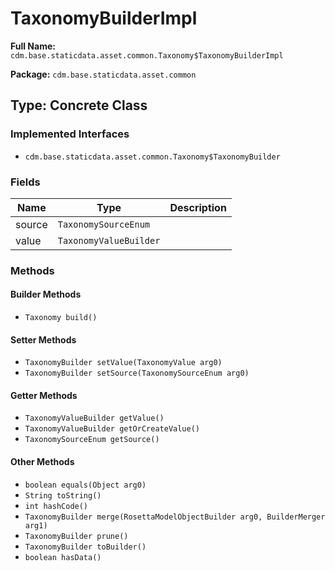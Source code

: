 # TaxonomyBuilderImpl

**Full Name:** `cdm.base.staticdata.asset.common.Taxonomy$TaxonomyBuilderImpl`

**Package:** `cdm.base.staticdata.asset.common`

## Type: Concrete Class

### Implemented Interfaces

- `cdm.base.staticdata.asset.common.Taxonomy$TaxonomyBuilder`

### Fields

| Name | Type | Description |
|------|------|-------------|
| source | `TaxonomySourceEnum` |  |
| value | `TaxonomyValueBuilder` |  |

### Methods

#### Builder Methods

- `Taxonomy build()`

#### Setter Methods

- `TaxonomyBuilder setValue(TaxonomyValue arg0)`
- `TaxonomyBuilder setSource(TaxonomySourceEnum arg0)`

#### Getter Methods

- `TaxonomyValueBuilder getValue()`
- `TaxonomyValueBuilder getOrCreateValue()`
- `TaxonomySourceEnum getSource()`

#### Other Methods

- `boolean equals(Object arg0)`
- `String toString()`
- `int hashCode()`
- `TaxonomyBuilder merge(RosettaModelObjectBuilder arg0, BuilderMerger arg1)`
- `TaxonomyBuilder prune()`
- `TaxonomyBuilder toBuilder()`
- `boolean hasData()`

